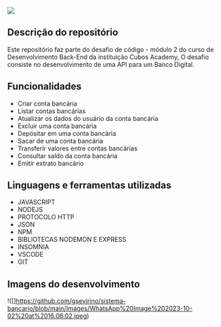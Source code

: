 ![](https://cdn-icons-png.flaticon.com/512/10069/10069014.png)

## Descrição do repositório

Este repositório faz parte do desafio de código - módulo 2 do curso de  Desenvolvimento Back-End da instituição Cubos Academy,
O desafio consiste no desenvolvimento de uma API para um Banco Digital. 

## Funcionalidades
-   Criar conta bancária
-   Listar contas bancárias
-   Atualizar os dados do usuário da conta bancária
-   Excluir uma conta bancária
-   Depósitar em uma conta bancária
-   Sacar de uma conta bancária
-   Transferir valores entre contas bancárias
-   Consultar saldo da conta bancária
-   Emitir extrato bancário


## Linguagens e ferramentas utilizadas
- JAVASCRIPT
- NODEJS
- PROTOCOLO HTTP
- JSON
- NPM
- BIBLIOTECAS NODEMON E EXPRESS
- INSOMNIA
- VSCODE
- GIT

## Imagens do desenvolvimento
!([]https://github.com/gsevirino/sistema-bancario/blob/main/Images/WhatsApp%20Image%202023-10-02%20at%2016.06.02.jpeg)

